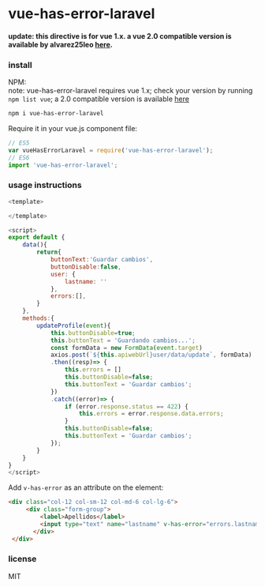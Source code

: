 # vue-has-error-laravel
#### update: this directive is for vue 1.x. a vue 2.0 compatible version is available by alvarez25leo [here](https://github.com/alvarez25leo/vue-has-error-laravel).  
 

### install  

NPM:  
note: vue-has-error-laravel requires vue 1.x; check your version by running `npm list vue`; a 2.0 compatible version is available [here](https://github.com/alvarez25leo/vue-has-error-laravel)  
```bash
npm i vue-has-error-laravel
```
Require it in your vue.js component file:

```javascript
// ES5
var vueHasErrorLaravel = require('vue-has-error-laravel');
// ES6
import 'vue-has-error-laravel';
```

### usage instructions  

```javascript
<template>

</template>

<script>
export default {
    data(){
        return{
            buttonText:'Guardar cambios',
            buttonDisable:false,
            user: {
                lastname: ''
            },
            errors:[],
        }
    },
    methods:{
        updateProfile(event){
            this.buttonDisable=true;
            this.buttonText = 'Guardando cambios...';
            const formData = new FormData(event.target)
            axios.post(`${this.apiwebUrl}user/data/update`, formData)
            .then((resp)=> {
                this.errors = []
                this.buttonDisable=false;
                this.buttonText = 'Guardar cambios';
            })
            .catch((error)=> {
                if (error.response.status == 422) {
                    this.errors = error.response.data.errors;
                }
                this.buttonDisable=false;
                this.buttonText = 'Guardar cambios';
            });
        }
    }
}
</script>

```

Add `v-has-error` as an attribute on the element:

```html
<div class="col-12 col-sm-12 col-md-6 col-lg-6">
     <div class="form-group">
         <label>Apellidos</label>
         <input type="text" name="lastname" v-has-error="errors.lastname" v-model="user.lastname"  class="form-control" >
       </div>
 </div>
```

### license

MIT
